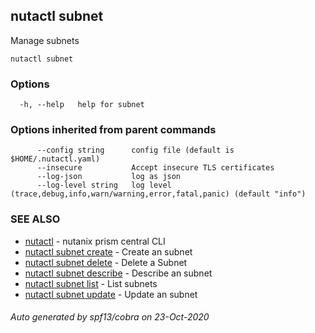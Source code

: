 ## nutactl subnet

Manage subnets

```
nutactl subnet
```

### Options

```
  -h, --help   help for subnet
```

### Options inherited from parent commands

```
      --config string      config file (default is $HOME/.nutactl.yaml)
      --insecure           Accept insecure TLS certificates
      --log-json           log as json
      --log-level string   log level (trace,debug,info,warn/warning,error,fatal,panic) (default "info")
```

### SEE ALSO

* [nutactl](nutactl.md)	 - nutanix prism central CLI
* [nutactl subnet create](nutactl_subnet_create.md)	 - Create an subnet
* [nutactl subnet delete](nutactl_subnet_delete.md)	 - Delete a Subnet
* [nutactl subnet describe](nutactl_subnet_describe.md)	 - Describe an subnet
* [nutactl subnet list](nutactl_subnet_list.md)	 - List subnets
* [nutactl subnet update](nutactl_subnet_update.md)	 - Update an subnet

###### Auto generated by spf13/cobra on 23-Oct-2020

